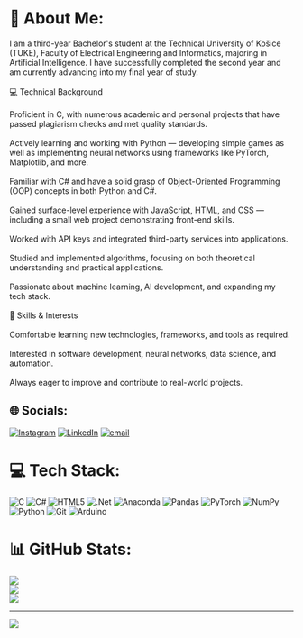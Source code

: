 # 💫 About Me:
I am a third-year Bachelor's student at the Technical University of Košice (TUKE), Faculty of Electrical Engineering and Informatics, majoring in Artificial Intelligence. I have successfully completed the second year and am currently advancing into my final year of study.<br><br>💻 Technical Background<br><br>Proficient in C, with numerous academic and personal projects that have passed plagiarism checks and met quality standards.<br><br>Actively learning and working with Python — developing simple games as well as implementing neural networks using frameworks like PyTorch, Matplotlib, and more.<br><br>Familiar with C# and have a solid grasp of Object-Oriented Programming (OOP) concepts in both Python and C#.<br><br>Gained surface-level experience with JavaScript, HTML, and CSS — including a small web project demonstrating front-end skills.<br><br>Worked with API keys and integrated third-party services into applications.<br><br>Studied and implemented algorithms, focusing on both theoretical understanding and practical applications.<br><br>Passionate about machine learning, AI development, and expanding my tech stack.<br><br>🚀 Skills & Interests<br><br>Comfortable learning new technologies, frameworks, and tools as required.<br><br>Interested in software development, neural networks, data science, and automation.<br><br>Always eager to improve and contribute to real-world projects.


## 🌐 Socials:
[![Instagram](https://img.shields.io/badge/Instagram-%23E4405F.svg?logo=Instagram&logoColor=white)](https://instagram.com/tolik_174_) [![LinkedIn](https://img.shields.io/badge/LinkedIn-%230077B5.svg?logo=linkedin&logoColor=white)]([https://linkedin.com/in/AnatoliiVasylov](https://www.linkedin.com/in/anatolii-vasylov-370693317/)) [![email](https://img.shields.io/badge/Email-D14836?logo=gmail&logoColor=white)](mailto:tolik.vasilov174@gmail.com) 

# 💻 Tech Stack:
![C](https://img.shields.io/badge/c-%2300599C.svg?style=for-the-badge&logo=c&logoColor=white) ![C#](https://img.shields.io/badge/c%23-%23239120.svg?style=for-the-badge&logo=csharp&logoColor=white) ![HTML5](https://img.shields.io/badge/html5-%23E34F26.svg?style=for-the-badge&logo=html5&logoColor=white) ![.Net](https://img.shields.io/badge/.NET-5C2D91?style=for-the-badge&logo=.net&logoColor=white) ![Anaconda](https://img.shields.io/badge/Anaconda-%2344A833.svg?style=for-the-badge&logo=anaconda&logoColor=white) ![Pandas](https://img.shields.io/badge/pandas-%23150458.svg?style=for-the-badge&logo=pandas&logoColor=white) ![PyTorch](https://img.shields.io/badge/PyTorch-%23EE4C2C.svg?style=for-the-badge&logo=PyTorch&logoColor=white) ![NumPy](https://img.shields.io/badge/numpy-%23013243.svg?style=for-the-badge&logo=numpy&logoColor=white) ![Python](https://img.shields.io/badge/python-3670A0?style=for-the-badge&logo=python&logoColor=ffdd54) ![Git](https://img.shields.io/badge/git-%23F05033.svg?style=for-the-badge&logo=git&logoColor=white) ![Arduino](https://img.shields.io/badge/-Arduino-00979D?style=for-the-badge&logo=Arduino&logoColor=white)
# 📊 GitHub Stats:
![](https://github-readme-stats.vercel.app/api?username=tolik747&theme=dark&hide_border=false&include_all_commits=false&count_private=false)<br/>
![](https://nirzak-streak-stats.vercel.app/?user=tolik747&theme=dark&hide_border=false)<br/>
![](https://github-readme-stats.vercel.app/api/top-langs/?username=tolik747&theme=dark&hide_border=false&include_all_commits=false&count_private=false&layout=compact)

---
[![](https://visitcount.itsvg.in/api?id=tolik747&icon=4&color=0)](https://visitcount.itsvg.in)

<!-- Proudly created with GPRM ( https://gprm.itsvg.in ) -->
